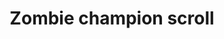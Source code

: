 ---
layout: item
title: Zombie champion scroll
item-id: 6807
datatable: true
id: 6807
name: "Zombie champion scroll"
members: true
lowalch: 0
highalch: 0
examine: "It's a challenge from the Zombie Champion!"
monsters:
  - id: 26
    name: "Zombie"
    members: false
    combat_level: 13
    wiki_url: "https://oldschool.runescape.wiki/w/Zombie#Level_13"
    drops:
      - quantity: "1"
        rarity: 0.0002
    image: "https://oldschool.runescape.wiki/images/b/b8/Zombie_%28Level_70%29.png?c36c1"
  - id: 42
    name: "Zombie"
    members: false
    combat_level: 18
    wiki_url: "https://oldschool.runescape.wiki/w/Zombie#Level_18"
    drops:
      - quantity: "1"
        rarity: 0.0002
    image: "https://oldschool.runescape.wiki/images/b/b8/Zombie_%28Level_70%29.png?c36c1"
  - id: 49
    name: "Zombie"
    members: false
    combat_level: 24
    wiki_url: "https://oldschool.runescape.wiki/w/Zombie#Level_24"
    drops:
      - quantity: "1"
        rarity: 0.0002
    image: "https://oldschool.runescape.wiki/images/b/b8/Zombie_%28Level_70%29.png?c36c1"
  - id: 64
    name: "Zombie"
    members: true
    combat_level: 25
    wiki_url: "https://oldschool.runescape.wiki/w/Zombie_(Entrana_Dungeon)#1"
    drops:
      - quantity: "1"
        rarity: 0.0002
    image: "https://oldschool.runescape.wiki/images/a/ae/Zombie_%28Level_25%29.png?2f7f0"
  - id: 69
    name: "Summoned Zombie"
    members: true
    combat_level: 13
    wiki_url: "https://oldschool.runescape.wiki/w/Summoned_Zombie"
    drops:
      - quantity: "1"
        rarity: 0.0002
    image: ""
  - id: 561
    name: "Sorebones"
    members: true
    combat_level: 57
    wiki_url: "https://oldschool.runescape.wiki/w/Sorebones"
    drops:
      - quantity: "1"
        rarity: 0.0002
    image: "https://oldschool.runescape.wiki/images/2/2a/Sorebones.png?d4d15"
  - id: 563
    name: "Zombie pirate"
    members: true
    combat_level: 57
    wiki_url: "https://oldschool.runescape.wiki/w/Zombie_pirate#7"
    drops:
      - quantity: "1"
        rarity: 0.0002
    image: "https://oldschool.runescape.wiki/images/e/eb/Zombie_pirate_%281%29.png?01fc5"
  - id: 619
    name: "Zombie swab"
    members: true
    combat_level: 55
    wiki_url: "https://oldschool.runescape.wiki/w/Zombie_swab#1"
    drops:
      - quantity: "1"
        rarity: 0.0002
    image: "https://oldschool.runescape.wiki/images/2/24/Zombie_swab_%281%29.png?38e8f"
  - id: 866
    name: "Zogre"
    members: true
    combat_level: 44
    wiki_url: "https://oldschool.runescape.wiki/w/Zogre"
    drops:
      - quantity: "1"
        rarity: 0.0002
    image: "https://oldschool.runescape.wiki/images/5/5b/Zogre_%281%29.png?328bf"
  - id: 880
    name: "Zombie"
    members: true
    combat_level: 39
    wiki_url: "https://oldschool.runescape.wiki/w/Zombie_(Zogre_Flesh_Eaters)"
    drops:
      - quantity: "1"
        rarity: 0.0002
    image: "https://oldschool.runescape.wiki/images/2/2e/Zogre_Flesh_Eaters_skeleton.png?f062b"
  - id: 882
    name: "Slash Bash"
    members: true
    combat_level: 111
    wiki_url: "https://oldschool.runescape.wiki/w/Slash_Bash"
    drops:
      - quantity: "1"
        rarity: 0.0002
    image: "https://oldschool.runescape.wiki/images/b/b3/Slash_Bash.png?d86e2"
  - id: 2145
    name: "Undead Druid"
    members: true
    combat_level: 105
    wiki_url: "https://oldschool.runescape.wiki/w/Undead_Druid"
    drops:
      - quantity: "1"
        rarity: 0.0002
    image: "https://oldschool.runescape.wiki/images/9/93/Undead_Druid.png?35e76"
  - id: 2501
    name: "Zombie"
    members: false
    combat_level: 30
    wiki_url: "https://oldschool.runescape.wiki/w/Zombie#Level_30"
    drops:
      - quantity: "1"
        rarity: 0.0002
    image: "https://oldschool.runescape.wiki/images/b/b8/Zombie_%28Level_70%29.png?c36c1"
  - id: 2504
    name: "Zombie"
    members: false
    combat_level: 44
    wiki_url: "https://oldschool.runescape.wiki/w/Zombie#Level_44"
    drops:
      - quantity: "1"
        rarity: 0.0002
    image: "https://oldschool.runescape.wiki/images/b/b8/Zombie_%28Level_70%29.png?c36c1"
  - id: 2507
    name: "Zombie"
    members: false
    combat_level: 53
    wiki_url: "https://oldschool.runescape.wiki/w/Zombie#Level_53"
    drops:
      - quantity: "1"
        rarity: 0.0002
    image: "https://oldschool.runescape.wiki/images/b/b8/Zombie_%28Level_70%29.png?c36c1"
  - id: 5342
    name: "Undead one"
    members: true
    combat_level: 68
    wiki_url: "https://oldschool.runescape.wiki/w/Undead_one#Level_68_(Skeletal)"
    drops:
      - quantity: "1"
        rarity: 0.0002
    image: "https://oldschool.runescape.wiki/images/c/cb/Undead_one_%28Skeletal%2C_3%29.png?92583"
  - id: 5344
    name: "Undead one"
    members: true
    combat_level: 61
    wiki_url: "https://oldschool.runescape.wiki/w/Undead_one#Level_61"
    drops:
      - quantity: "1"
        rarity: 0.0002
    image: "https://oldschool.runescape.wiki/images/c/cb/Undead_one_%28Skeletal%2C_3%29.png?92583"
  - id: 5349
    name: "Undead one"
    members: true
    combat_level: 73
    wiki_url: "https://oldschool.runescape.wiki/w/Undead_one#Level_73"
    drops:
      - quantity: "1"
        rarity: 0.0002
    image: "https://oldschool.runescape.wiki/images/c/cb/Undead_one_%28Skeletal%2C_3%29.png?92583"
  - id: 5353
    name: "Nazastarool"
    members: true
    combat_level: 91
    wiki_url: "https://oldschool.runescape.wiki/w/Nazastarool#Zombie"
    drops:
      - quantity: "1"
        rarity: 0.0002
    image: "https://oldschool.runescape.wiki/images/b/be/Nazastarool_%28Ghost%29.png?61447"
  - id: 5354
    name: "Nazastarool"
    members: true
    combat_level: 68
    wiki_url: "https://oldschool.runescape.wiki/w/Nazastarool#Skeleton"
    drops:
      - quantity: "1"
        rarity: 0.0002
    image: "https://oldschool.runescape.wiki/images/b/be/Nazastarool_%28Ghost%29.png?61447"
  - id: 5355
    name: "Nazastarool"
    members: true
    combat_level: 93
    wiki_url: "https://oldschool.runescape.wiki/w/Nazastarool#Ghost"
    drops:
      - quantity: "1"
        rarity: 0.0002
    image: "https://oldschool.runescape.wiki/images/b/be/Nazastarool_%28Ghost%29.png?61447"
  - id: 5648
    name: "Undead Lumberjack"
    members: true
    combat_level: 30
    wiki_url: "https://oldschool.runescape.wiki/w/Undead_Lumberjack#Level_30"
    drops:
      - quantity: "1"
        rarity: 0.0002
    image: "https://oldschool.runescape.wiki/images/1/19/Undead_Lumberjack_%282%29.png?70b8c"
  - id: 5656
    name: "Undead Lumberjack"
    members: true
    combat_level: 35
    wiki_url: "https://oldschool.runescape.wiki/w/Undead_Lumberjack#Level_35"
    drops:
      - quantity: "1"
        rarity: 0.0002
    image: "https://oldschool.runescape.wiki/images/1/19/Undead_Lumberjack_%282%29.png?70b8c"
  - id: 5665
    name: "Undead Lumberjack"
    members: true
    combat_level: 40
    wiki_url: "https://oldschool.runescape.wiki/w/Undead_Lumberjack#Level_40"
    drops:
      - quantity: "1"
        rarity: 0.0002
    image: "https://oldschool.runescape.wiki/images/1/19/Undead_Lumberjack_%282%29.png?70b8c"
  - id: 5673
    name: "Undead Lumberjack"
    members: true
    combat_level: 45
    wiki_url: "https://oldschool.runescape.wiki/w/Undead_Lumberjack#Level_45"
    drops:
      - quantity: "1"
        rarity: 0.0002
    image: "https://oldschool.runescape.wiki/images/1/19/Undead_Lumberjack_%282%29.png?70b8c"
  - id: 5681
    name: "Undead Lumberjack"
    members: true
    combat_level: 50
    wiki_url: "https://oldschool.runescape.wiki/w/Undead_Lumberjack#Level_50"
    drops:
      - quantity: "1"
        rarity: 0.0002
    image: "https://oldschool.runescape.wiki/images/1/19/Undead_Lumberjack_%282%29.png?70b8c"
  - id: 5689
    name: "Undead Lumberjack"
    members: true
    combat_level: 55
    wiki_url: "https://oldschool.runescape.wiki/w/Undead_Lumberjack#Level_55"
    drops:
      - quantity: "1"
        rarity: 0.0002
    image: "https://oldschool.runescape.wiki/images/1/19/Undead_Lumberjack_%282%29.png?70b8c"
  - id: 5697
    name: "Undead Lumberjack"
    members: true
    combat_level: 60
    wiki_url: "https://oldschool.runescape.wiki/w/Undead_Lumberjack#Level_60"
    drops:
      - quantity: "1"
        rarity: 0.0002
    image: "https://oldschool.runescape.wiki/images/1/19/Undead_Lumberjack_%282%29.png?70b8c"
  - id: 5705
    name: "Undead Lumberjack"
    members: true
    combat_level: 64
    wiki_url: "https://oldschool.runescape.wiki/w/Undead_Lumberjack#Level_64"
    drops:
      - quantity: "1"
        rarity: 0.0002
    image: "https://oldschool.runescape.wiki/images/1/19/Undead_Lumberjack_%282%29.png?70b8c"
  - id: 5713
    name: "Undead Lumberjack"
    members: true
    combat_level: 70
    wiki_url: "https://oldschool.runescape.wiki/w/Undead_Lumberjack#Level_70"
    drops:
      - quantity: "1"
        rarity: 0.0002
    image: "https://oldschool.runescape.wiki/images/1/19/Undead_Lumberjack_%282%29.png?70b8c"
  - id: 6337
    name: "Nazastarool (hard)"
    members: true
    combat_level: 176
    wiki_url: "https://oldschool.runescape.wiki/w/Nazastarool#Zombie_(hard)"
    drops:
      - quantity: "1"
        rarity: 0.0002
    image: "https://oldschool.runescape.wiki/images/b/be/Nazastarool_%28Ghost%29.png?61447"
  - id: 6338
    name: "Nazastarool (hard)"
    members: true
    combat_level: 153
    wiki_url: "https://oldschool.runescape.wiki/w/Nazastarool#Skeleton_(hard)"
    drops:
      - quantity: "1"
        rarity: 0.0002
    image: "https://oldschool.runescape.wiki/images/b/be/Nazastarool_%28Ghost%29.png?61447"
  - id: 6339
    name: "Nazastarool (hard)"
    members: true
    combat_level: 181
    wiki_url: "https://oldschool.runescape.wiki/w/Nazastarool#Ghost_(hard)"
    drops:
      - quantity: "1"
        rarity: 0.0002
    image: "https://oldschool.runescape.wiki/images/b/be/Nazastarool_%28Ghost%29.png?61447"
  - id: 6449
    name: "Zombie"
    members: true
    combat_level: 40
    wiki_url: "https://oldschool.runescape.wiki/w/Zombie_(Tarn's_Lair)#Level_40"
    drops:
      - quantity: "1"
        rarity: 0.0002
    image: "https://oldschool.runescape.wiki/images/5/51/Zombie_%28Tarn%27s_Lair%2C_Level_67%29.png?23b73"
  - id: 6450
    name: "Zombie"
    members: true
    combat_level: 42
    wiki_url: "https://oldschool.runescape.wiki/w/Zombie_(Tarn's_Lair)#Level_42"
    drops:
      - quantity: "1"
        rarity: 0.0002
    image: "https://oldschool.runescape.wiki/images/5/51/Zombie_%28Tarn%27s_Lair%2C_Level_67%29.png?23b73"
  - id: 6451
    name: "Zombie"
    members: true
    combat_level: 47
    wiki_url: "https://oldschool.runescape.wiki/w/Zombie_(Tarn's_Lair)#Level_47"
    drops:
      - quantity: "1"
        rarity: 0.0002
    image: "https://oldschool.runescape.wiki/images/5/51/Zombie_%28Tarn%27s_Lair%2C_Level_67%29.png?23b73"
  - id: 6452
    name: "Zombie"
    members: true
    combat_level: 50
    wiki_url: "https://oldschool.runescape.wiki/w/Zombie_(Tarn's_Lair)#Level_50"
    drops:
      - quantity: "1"
        rarity: 0.0002
    image: "https://oldschool.runescape.wiki/images/5/51/Zombie_%28Tarn%27s_Lair%2C_Level_67%29.png?23b73"
  - id: 6453
    name: "Zombie"
    members: true
    combat_level: 56
    wiki_url: "https://oldschool.runescape.wiki/w/Zombie_(Tarn's_Lair)#Level_56"
    drops:
      - quantity: "1"
        rarity: 0.0002
    image: "https://oldschool.runescape.wiki/images/5/51/Zombie_%28Tarn%27s_Lair%2C_Level_67%29.png?23b73"
  - id: 6454
    name: "Zombie"
    members: true
    combat_level: 61
    wiki_url: "https://oldschool.runescape.wiki/w/Zombie_(Tarn's_Lair)#Level_61"
    drops:
      - quantity: "1"
        rarity: 0.0002
    image: "https://oldschool.runescape.wiki/images/5/51/Zombie_%28Tarn%27s_Lair%2C_Level_67%29.png?23b73"
  - id: 6455
    name: "Zombie"
    members: true
    combat_level: 67
    wiki_url: "https://oldschool.runescape.wiki/w/Zombie_(Tarn's_Lair)#Level_67"
    drops:
      - quantity: "1"
        rarity: 0.0002
    image: "https://oldschool.runescape.wiki/images/5/51/Zombie_%28Tarn%27s_Lair%2C_Level_67%29.png?23b73"
  - id: 6456
    name: "Zombie"
    members: true
    combat_level: 70
    wiki_url: "https://oldschool.runescape.wiki/w/Zombie_(Tarn's_Lair)#Level_70"
    drops:
      - quantity: "1"
        rarity: 0.0002
    image: "https://oldschool.runescape.wiki/images/5/51/Zombie_%28Tarn%27s_Lair%2C_Level_67%29.png?23b73"
  - id: 6457
    name: "Zombie"
    members: true
    combat_level: 72
    wiki_url: "https://oldschool.runescape.wiki/w/Zombie_(Tarn's_Lair)#Level_72"
    drops:
      - quantity: "1"
        rarity: 0.0002
    image: "https://oldschool.runescape.wiki/images/5/51/Zombie_%28Tarn%27s_Lair%2C_Level_67%29.png?23b73"
  - id: 6458
    name: "Zombie"
    members: true
    combat_level: 76
    wiki_url: "https://oldschool.runescape.wiki/w/Zombie_(Tarn's_Lair)#Level_76"
    drops:
      - quantity: "1"
        rarity: 0.0002
    image: "https://oldschool.runescape.wiki/images/5/51/Zombie_%28Tarn%27s_Lair%2C_Level_67%29.png?23b73"
  - id: 6459
    name: "Zombie"
    members: true
    combat_level: 80
    wiki_url: "https://oldschool.runescape.wiki/w/Zombie_(Tarn's_Lair)#Level_80"
    drops:
      - quantity: "1"
        rarity: 0.0002
    image: "https://oldschool.runescape.wiki/images/5/51/Zombie_%28Tarn%27s_Lair%2C_Level_67%29.png?23b73"
  - id: 6460
    name: "Zombie"
    members: true
    combat_level: 85
    wiki_url: "https://oldschool.runescape.wiki/w/Zombie_(Tarn's_Lair)#Level_85"
    drops:
      - quantity: "1"
        rarity: 0.0002
    image: "https://oldschool.runescape.wiki/images/5/51/Zombie_%28Tarn%27s_Lair%2C_Level_67%29.png?23b73"
  - id: 6461
    name: "Zombie"
    members: true
    combat_level: 86
    wiki_url: "https://oldschool.runescape.wiki/w/Zombie_(Tarn's_Lair)#Level_86"
    drops:
      - quantity: "1"
        rarity: 0.0002
    image: "https://oldschool.runescape.wiki/images/5/51/Zombie_%28Tarn%27s_Lair%2C_Level_67%29.png?23b73"
  - id: 6462
    name: "Zombie"
    members: true
    combat_level: 90
    wiki_url: "https://oldschool.runescape.wiki/w/Zombie_(Tarn's_Lair)#Level_90"
    drops:
      - quantity: "1"
        rarity: 0.0002
    image: "https://oldschool.runescape.wiki/images/5/51/Zombie_%28Tarn%27s_Lair%2C_Level_67%29.png?23b73"
  - id: 6463
    name: "Zombie"
    members: true
    combat_level: 95
    wiki_url: "https://oldschool.runescape.wiki/w/Zombie_(Tarn's_Lair)#Level_95"
    drops:
      - quantity: "1"
        rarity: 0.0002
    image: "https://oldschool.runescape.wiki/images/5/51/Zombie_%28Tarn%27s_Lair%2C_Level_67%29.png?23b73"
  - id: 6464
    name: "Zombie"
    members: true
    combat_level: 98
    wiki_url: "https://oldschool.runescape.wiki/w/Zombie_(Tarn's_Lair)#Level_98"
    drops:
      - quantity: "1"
        rarity: 0.0002
    image: "https://oldschool.runescape.wiki/images/5/51/Zombie_%28Tarn%27s_Lair%2C_Level_67%29.png?23b73"
  - id: 6465
    name: "Zombie"
    members: true
    combat_level: 100
    wiki_url: "https://oldschool.runescape.wiki/w/Zombie_(Tarn's_Lair)#Level_100"
    drops:
      - quantity: "1"
        rarity: 0.0002
    image: "https://oldschool.runescape.wiki/images/5/51/Zombie_%28Tarn%27s_Lair%2C_Level_67%29.png?23b73"
  - id: 6466
    name: "Zombie"
    members: true
    combat_level: 81
    wiki_url: "https://oldschool.runescape.wiki/w/Zombie_(Tarn's_Lair)#Level_81"
    drops:
      - quantity: "1"
        rarity: 0.0002
    image: "https://oldschool.runescape.wiki/images/5/51/Zombie_%28Tarn%27s_Lair%2C_Level_67%29.png?23b73"
  - id: 8067
    name: "Zombie"
    members: true
    combat_level: 132
    wiki_url: "https://oldschool.runescape.wiki/w/Zombie_(Shayzien_Crypts)#Melee"
    drops:
      - quantity: "1"
        rarity: 0.0002
    image: ""
---